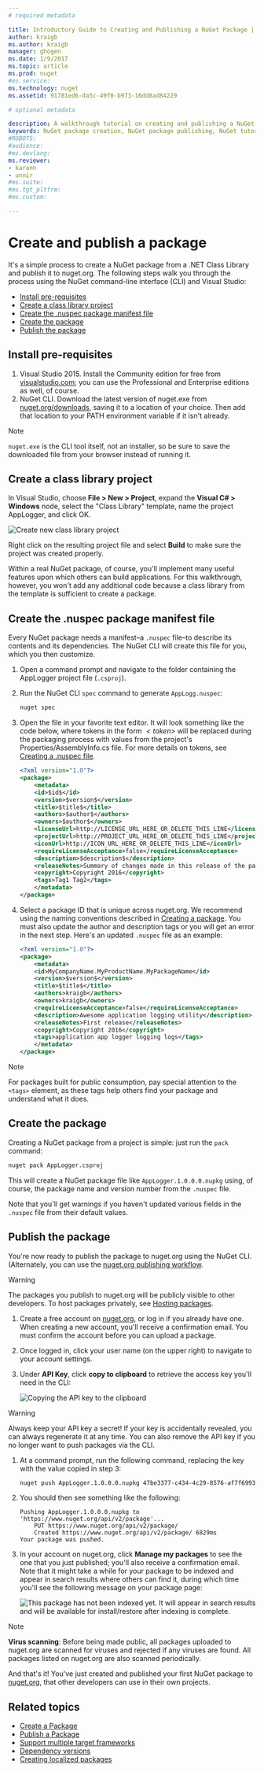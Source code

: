 ```yaml
---
# required metadata

title: Introductory Guide to Creating and Publishing a NuGet Package | Microsoft Docs
author: kraigb
ms.author: kraigb
manager: ghogen
ms.date: 1/9/2017
ms.topic: article
ms.prod: nuget
#ms.service:
ms.technology: nuget
ms.assetid: 91781ed6-da5c-49f0-b973-16dd8ad84229

# optional metadata

description: A walkthrough tutorial on creating and publishing a NuGet package using both the nuget.exe command-line interface and Visual Studio.
keywords: NuGet package creation, NuGet package publishing, NuGet tutorial
#ROBOTS:
#audience:
#ms.devlang:
ms.reviewer:
- karann
- unnir
#ms.suite:
#ms.tgt_pltfrm:
#ms.custom:

---
```


# Create and publish a package

It's a simple process to create a NuGet package from a .NET Class Library and publish it to nuget.org. The following steps walk you through the process using the NuGet command-line interface (CLI) and Visual Studio:

- [Install pre-requisites](#install-pre-requisites)
- [Create a class library project](#create-a-class-library-project)
- [Create the .nuspec package manifest file](#create-the-nuspec-package-manifest-file)
- [Create the package](#create-the-package)
- [Publish the package](#publish-the-package)

## Install pre-requisites

1. Visual Studio 2015. Install the Community edition for free from [visualstudio.com](https://www.visualstudio.com/); you can use the Professional and Enterprise editions as well, of course.
1. NuGet CLI. Download the latest version of nuget.exe from [nuget.org/downloads](https://nuget.org/downloads), saving it to a location of your choice. Then add that location to your PATH environment variable if it isn't already.

> [!Note]
> `nuget.exe` is the CLI tool itself, not an installer, so be sure to save the downloaded file from your browser instead of running it.


## Create a class library project

In Visual Studio, choose **File > New > Project**, expand the **Visual C# > Windows** node, select the "Class Library" template, name the project AppLogger, and click OK.

![Create new class library project](media/QS_Create-01-NewProject.png)

Right click on the resulting project file and select **Build** to make sure the project was created properly.

Within a real NuGet package, of course, you'll implement many useful features upon which others can build applications. For this walkthrough, however, you won't add any additional code because a class library from the template is sufficient to create a package.

## Create the .nuspec package manifest file

Every NuGet package needs a manifest–a `.nuspec` file–to describe its contents and its dependencies. The NuGet CLI will create this file for you, which you then customize.

1. Open a command prompt and navigate to the folder containing the AppLogger project file (`.csproj`).
1. Run the NuGet CLI `spec` command to generate `AppLogg.nuspec`:

    ```bash
    nuget spec
    ```

1. Open the file in your favorite text editor. It will look something like the code below, where tokens in the form *$`<token>`$* will be replaced during the packaging process with values from the project's Properties/AssemblyInfo.cs file. For more details on tokens, see [Creating a .nuspec file](../create-packages/creating-a-package.md#creating-the-nuspec-file).

    ```xml
    <?xml version="1.0"?>
    <package>
        <metadata>
        <id>$id$</id>
        <version>$version$</version>
        <title>$title$</title>
        <authors>$author$</authors>
        <owners>$author$</owners>
        <licenseUrl>http://LICENSE_URL_HERE_OR_DELETE_THIS_LINE</licenseUrl>
        <projectUrl>http://PROJECT_URL_HERE_OR_DELETE_THIS_LINE</projectUrl>
        <iconUrl>http://ICON_URL_HERE_OR_DELETE_THIS_LINE</iconUrl>
        <requireLicenseAcceptance>false</requireLicenseAcceptance>
        <description>$description$</description>
        <releaseNotes>Summary of changes made in this release of the package.</releaseNotes>
        <copyright>Copyright 2016</copyright>
        <tags>Tag1 Tag2</tags>
        </metadata>
    </package>
    ```

1. Select a package ID that is unique across nuget.org. We recommend using the naming conventions described in [Creating a package](../create-packages/creating-a-package.md#choosing-a-unique-package-identifier-and-setting-the-version-number). You must also update the author and description tags or you will get an error in the next step. Here's an updated `.nuspec` file as an example:

    ```xml
    <?xml version="1.0"?>
    <package>
        <metadata>
        <id>MyCompanyName.MyProductName.MyPackageName</id>
        <version>$version$</version>
        <title>$title$</title>
        <authors>kraigb</authors>
        <owners>kraigb</owners>
        <requireLicenseAcceptance>false</requireLicenseAcceptance>
        <description>Awesome application logging utility</description>
        <releaseNotes>First release</releaseNotes>
        <copyright>Copyright 2016</copyright>
        <tags>application app logger logging logs</tags>
        </metadata>
    </package>
    ```

> [!Note]
> For packages built for public consumption, pay special attention to the `<tags>` element, as these tags help others find your package and understand what it does.

## Create the package

Creating a NuGet package from a project is simple: just run the `pack` command:

```bash
nuget pack AppLogger.csproj
```

This will create a NuGet package file like `AppLogger.1.0.0.0.nupkg` using, of course, the package name and version number from the `.nuspec` file.

Note that you'll get warnings if you haven't updated various fields in the `.nuspec` file from their default values.


## Publish the package

You're now ready to publish the package to nuget.org using the NuGet CLI. (Alternately, you can use the [nuget.org publishing workflow](../create-packages/publish-a-package.md#publish-to-nugetorg).

> [!Warning]
> The packages you publish to nuget.org will be publicly visible to other developers. To host packages privately, see [Hosting packages](../hosting-packages/overview.md).


1. Create a free account on [nuget.org](https://www.nuget.org/users/account/LogOn?returnUrl=%2F), or log in if you already have one. When creating a new account, you'll receive a confirmation email. You must confirm the account before you can upload a package.
1. Once logged in, click your user name (on the upper right) to navigate to your account settings.
1. Under **API Key**, click **copy to clipboard** to retrieve the access key you'll need in the CLI:

    ![Copying the API key to the clipboard](media/QS_Create-02-APIKey.png)

> [!Warning]
> Always keep your API key a secret! If your key is accidentally revealed, you can always regenerate it at any time. You can also remove the API key if you no longer want to push packages via the CLI.


1. At a command prompt, run the following command, replacing the key with the value copied in step 3:

    ```bash
    nuget push AppLogger.1.0.0.0.nupkg 47be3377-c434-4c29-8576-af7f6993a54b -Source https://www.nuget.org/api/v2/package
    ```
    
1. You should then see something like the following:

    ```
    Pushing AppLogger.1.0.0.0.nupkg to 'https://www.nuget.org/api/v2/package'...
        PUT https://www.nuget.org/api/v2/package/
        Created https://www.nuget.org/api/v2/package/ 6829ms
    Your package was pushed. 
    ```

1. In your account on nuget.org, click **Manage my packages** to see the one that you just published; you'll also receive a confirmation email. Note that it might take a while for your package to be indexed and appear in search results where others can find it, during which time you'll see the following message on your package page:

    ![This package has not been indexed yet. It will appear in search results and will be available for install/restore after indexing is complete.](media/QS_Create-03-NotIndexed.png)

> [!Note]
> **Virus scanning**: Before being made public, all packages uploaded to nuget.org are scanned for viruses and rejected if any viruses are found. All packages listed on nuget.org are also scanned periodically.

And that's it! You've just created and published your first NuGet package to [nuget.org](https://www.nuget.org/), that other developers can use in their own projects.

## Related topics

- [Create a Package](../create-packages/creating-a-package.md)
- [Publish a Package](../create-packages/publish-a-package.md)
- [Support multiple target frameworks](../create-packages/supporting-multiple-target-frameworks.md)
- [Dependency versions](../create-packages/dependency-versions.md)
- [Creating localized packages](../create-packages/creating-localized-packages.md)
